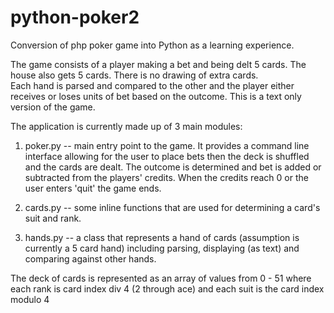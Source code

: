 # python-poker2

Conversion of php poker game into Python as a learning experience.

The game consists of a player making a bet and being delt 5 cards.  The house also gets 5 cards.  There is no drawing of extra cards.  
Each hand is parsed and compared to the other and the player either receives or loses units of bet based on the outcome.  This is a text 
only version of the game.

The application is currently made up of 3 main modules:

1) poker.py -- main entry point to the game.  It provides a command line interface allowing for the user to place bets then the deck is shuffled
and the cards are dealt.  The outcome is determined and bet is added or subtracted from the players' credits.  When the credits reach 0 or the
user enters 'quit' the game ends.

2) cards.py -- some inline functions that are used for determining a card's suit and rank.

3) hands.py -- a class that represents a hand of cards (assumption is currently a 5 card hand) including parsing, displaying (as text) and
comparing against other hands.

The deck of cards is represented as an array of values from 0 - 51 where each rank is card index div 4 (2 through ace) and each suit is
the card index modulo 4

